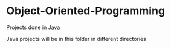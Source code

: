 # Object-Oriented-Programming
Projects done in Java 

Java projects will be in this folder in different directories
